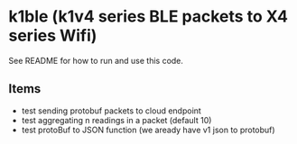 #  k1ble (k1v4 series BLE packets to X4 series Wifi)

See README for how to run and use this code.


## Items

* test sending protobuf packets to cloud endpoint
* test aggregating n readings in a packet (default 10)
* test protoBuf to JSON  function  (we aready have v1 json to protobuf)